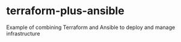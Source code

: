 # terraform-plus-ansible
Example of combining Terraform and Ansible to deploy and manage infrastructure
